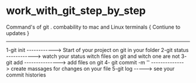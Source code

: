 # work_with_git_step_by_step
Command's of git . combability to mac and Linux terminals 
{ Contiune to updates }

_____________________________

1-git init  ------------> Start of your project on git in your folder 
2-git status  ------------> watch your status witch files on git and witch one are not 
3- git add      --------------->  add files on git
4- git commit -m '' --------------> create massages for changes on your file
5-git log     -----> see your commit histories 
